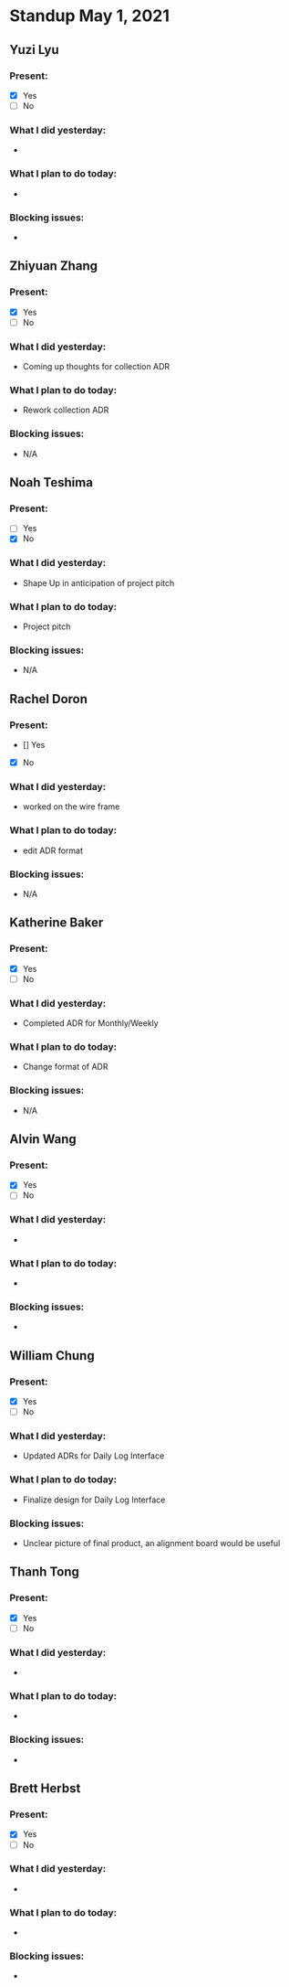 # Standup May 1, 2021
## Yuzi Lyu
### Present:
- [X] Yes
- [ ] No

### What I did yesterday:
* 

### What I plan to do today:
* 

### Blocking issues:
* 



## Zhiyuan Zhang
### Present:
- [X] Yes
- [ ] No

### What I did yesterday:
* Coming up thoughts for collection ADR

### What I plan to do today:
* Rework collection ADR

### Blocking issues:
* N/A



## Noah Teshima
### Present:
- [ ] Yes
- [X] No

### What I did yesterday:
* Shape Up in anticipation of project pitch

### What I plan to do today:
* Project pitch

### Blocking issues:
* N/A



## Rachel Doron
### Present:
- [] Yes
- [X] No

### What I did yesterday:
* worked on the wire frame 

### What I plan to do today:
* edit ADR format 

### Blocking issues:
* N/A



## Katherine Baker
### Present:
- [X] Yes
- [ ] No

### What I did yesterday:
* Completed ADR for Monthly/Weekly


### What I plan to do today:
* Change format of ADR

### Blocking issues:
* N/A



## Alvin Wang
### Present:
- [X] Yes
- [ ] No

### What I did yesterday:
* 

### What I plan to do today:
* 

### Blocking issues:
* 



## William Chung
### Present:
- [X] Yes
- [ ] No

### What I did yesterday:
* Updated ADRs for Daily Log Interface

### What I plan to do today:
* Finalize design for Daily Log Interface

### Blocking issues:
* Unclear picture of final product, an alignment board would be useful



## Thanh Tong
### Present:
- [X] Yes
- [ ] No

### What I did yesterday:
* 

### What I plan to do today:
* 

### Blocking issues:
* 



## Brett Herbst
### Present:
- [X] Yes
- [ ] No

### What I did yesterday:
* 

### What I plan to do today:
* 

### Blocking issues:
* 
